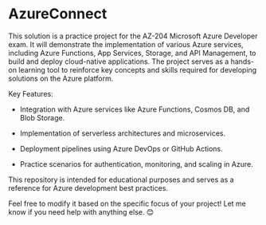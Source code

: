 # AzureConnect

This solution is a practice project for the AZ-204 Microsoft Azure Developer exam. It will demonstrate the implementation of various Azure services, including Azure Functions, App Services, Storage, and API Management, to build and deploy cloud-native applications. The project serves as a hands-on learning tool to reinforce key concepts and skills required for developing solutions on the Azure platform.

Key Features:

- Integration with Azure services like Azure Functions, Cosmos DB, and Blob Storage.

- Implementation of serverless architectures and microservices.

- Deployment pipelines using Azure DevOps or GitHub Actions.

- Practice scenarios for authentication, monitoring, and scaling in Azure.

This repository is intended for educational purposes and serves as a reference for Azure development best practices.

Feel free to modify it based on the specific focus of your project! Let me know if you need help with anything else. 😊
